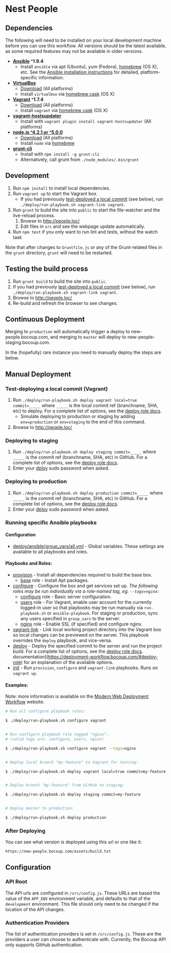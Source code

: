 # Nest People

## Dependencies

The following will need to be installed on your local development machine before
you can use this workflow. All versions should be the latest available, as some
required features may not be available in older versions.

* **[Ansible](http://docs.ansible.com/) ^1.9.4**
	- Install `ansible` via apt (Ubuntu), yum (Fedora), [homebrew][homebrew] (OS
		X), etc. See the [Ansible installation
		instructions](http://docs.ansible.com/intro_installation.html) for detailed,
		platform-specific information.
* **[VirtualBox](https://www.virtualbox.org/)**
	- [Download](https://www.virtualbox.org/wiki/Downloads) (All platforms)
	- Install `virtualbox` via [homebrew cask][cask] (OS X)
* **[Vagrant](https://www.vagrantup.com/) ^1.7.4**
	- [Download](http://docs.vagrantup.com/v2/installation/) (All platforms)
	- Install `vagrant` via [homebrew cask][cask] (OS X)
* **[vagrant-hostsupdater](https://github.com/cogitatio/vagrant-hostsupdater)**
	- Install with `vagrant plugin install vagrant-hostsupdater` (All platforms)
* **[node.js ^4.2.1 or ^5.0.0](https://nodejs.org/)**
	- [Download](https://nodejs.org/) (All platforms)
	- Install `node` via [homebrew][homebrew]
* **[grunt-cli](https://github.com/gruntjs/grunt-cli)**
	- Install with `npm install -g grunt-cli`
	- Alternatively, call grunt from `./node_modules/.bin/grunt`

[homebrew]: http://brew.sh/
[cask]: http://caskroom.io/

## Development

1. Run `npm install` to install local dependencies.
1. Run `vagrant up` to start the Vagrant box.
	- If you had previously [test-deployed a local
	 commit](#test-deploying-a-local-commit-vagrant) (see below), run
	 `./deploy/run-playbook.sh vagrant-link vagrant`.
1. Run `grunt` to build the site into `public` to start the file-watcher
	 and the live-reload process.
	1. Browse to <http://people.loc/>
	1. Edit files in `src` and see the webpage update automatically.
1. Run `npm test` if you only want to run lint and tests, without the watch task

Note that after changes to `Gruntfile.js` or any of the Grunt-related files in
the `grunt` directory, `grunt` will need to be restarted.

## Testing the build process

1. Run `grunt build` to build the site into `public`.
1. If you had previously [test-deployed a local
	 commit](#test-deploying-a-local-commit-vagrant) (see below), run
	 `./deploy/run-playbook.sh vagrant-link vagrant`.
1. Browse to <http://people.loc/>
1. Re-build and refresh the browser to see changes.

## Continuous Deployment

Merging to `production` will automatically trigger a deploy to new-people.bocoup.com, and merging to `master` will deploy to new-people-staging.bocoup.com.

In the (hopefully) rare instance you need to manually deploy the steps are below.

## Manual Deployment

### Test-deploying a local commit (Vagrant)

1. Run `./deploy/run-playbook.sh deploy vagrant local=true commit=_____` where
	 `_____` is the local commit ref (branchname, SHA, etc) to deploy. For a
	 complete list of options, see the [deploy role docs][deploy].
	 * Simulate deploying to production or staging by adding `env=production` or
		 `env=staging` to the end of this command.
1. Browse to <http://people.loc/>

[deploy]: https://deployment-workflow.bocoup.com/#deploy-role

### Deploying to staging

1. Run `./deploy/run-playbook.sh deploy staging commit=_____` where `_____` is
	 the commit ref (branchname, SHA, etc) in GitHub. For a complete list of
	 options, see the [deploy role docs][deploy].
1. Enter your [dploy][dploy] sudo password when asked.

### Deploying to production

1. Run `./deploy/run-playbook.sh deploy production commit=_____` where `_____`
	 is the commit ref (branchname, SHA, etc) in GitHub. For a complete list of
	 options, see the [deploy role docs][deploy].
1. Enter your [dploy][dploy] sudo password when asked.

[dploy]: https://github.com/bocoup/infrastructure/blob/master/ansible/group_vars/all.yml

### Running specific Ansible playbooks

#### Configuration

* [deploy/ansible/group_vars/all.yml][all] - Global variables. These settings
	are available to all playbooks and roles.

[all]: deploy/ansible/group_vars/all.yml

#### Playbooks and Roles:

* [provision](deploy/ansible/provision.yml) - Install all dependencies required
	to build the base box.
	* [base](deploy/ansible/roles/base) role - Install Apt packages.
* [configure](deploy/ansible/configure.yml) - Configure the box and get services
	set up. _The following roles may be run individually via a role-named tag, eg.
	`--tags=nginx`:_
	* [configure](deploy/ansible/roles/configure) role - Basic server
		configuration.
	* [users](deploy/ansible/roles/users) role - For Vagrant, enable user account
		for the currently logged-in user so that playbooks may be run manually via
		`run-playbook.sh` or `ansible-playbook`. For staging or production, sync any
		users specified in `group_vars` to the server.
	* [nginx](deploy/ansible/roles/nginx) role - Enable SSL (if specified) and
		configure nginx.
* [vagrant-link](deploy/ansible/vagrant-link.yml) - Link local working project
	directory into the Vagrant box so local changes can be previewed on the
	server. This playbook overrides the `deploy` playbook, and vice-versa.
* [deploy](deploy/ansible/deploy.yml) - Deploy the specified commit to the
	server and run the project build. For a complete list of options, see the
	[deploy role docs][deploy].
	documentation](https://deployment-workflow.bocoup.com/#deploy-role) for an
	explanation of the available options.
* [init](deploy/ansible/init.yml) - Run `provision`, `configure` and
	`vagrant-link` playbooks. Runs on `vagrant up`.

#### Examples:

Note: more information is available on the [Modern Web Deployment
Workflow](https://deployment-workflow.bocoup.com/#deploying) website.

```bash
# Run all configure playbook roles:

$ ./deploy/run-playbook.sh configure vagrant


# Run configure playbook role tagged "nginx":
# (valid tags are: configure, users, nginx)

$ ./deploy/run-playbook.sh configure vagrant --tags=nginx


# Deploy local branch "my-feature" to Vagrant for testing:

$ ./deploy/run-playbook.sh deploy vagrant local=true commit=my-feature


# Deploy branch "my-feature" from GitHub to staging:

$ ./deploy/run-playbook.sh deploy staging commit=my-feature


# Deploy master to production:

$ ./deploy/run-playbook.sh deploy production
```

### After Deploying

You can see what version is deployed using this url or one like it:

`https://new-people.bocoup.com/assets/build.txt`

## Configuration

### API Root

The API urls are configured in `/src/config.js`. These URLs are based the
value of the `APP_ENV` environment variable, and defaults to that of the
`development` environment. This file should only need to be changed if the
location of the API changes.

### Authentication Providers

The list of authentication providers is set in `/src/config.js`. These
are the providers a user can choose to authenticate with. Currently, the Bocoup
API only supports GitHub authentication.
